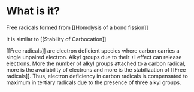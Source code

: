 # What is it?
Free radicals formed from [[Homolysis of a bond fission]]

It is similar to [[Stability of Carbocation]]

[[Free radicals]] are electron deficient species where carbon carries a single unpaired electron. Alkyl groups due to their +I effect can release electrons. More the number of alkyl groups attached to a carbon radical, more is the availability of electrons and more is the stabilization of [[Free radicals]]. Thus, electron deficiency in carbon radicals is compensated to maximum in tertiary radicals due to the presence of three alkyl groups. 